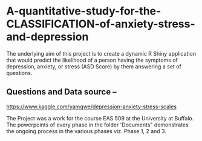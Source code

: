 # A-quantitative-study-for-the-CLASSIFICATION-of-anxiety-stress-and-depression
The underlying aim of this project is to create a dynamic R Shiny application that would predict the likelihood of a person having the symptoms of depression, anxiety, or stress (ASD Score) by them answering a set of questions.

## Questions and Data source –
https://www.kaggle.com/yamqwe/depression-anxiety-stress-scales

The Project was a work for the course EAS 509 at the University at Buffalo. 
The powerpoints of every phase in the folder 'Documents" demonstrates the ongoing process in the various phases viz. Phase 1, 2 and 3. 
